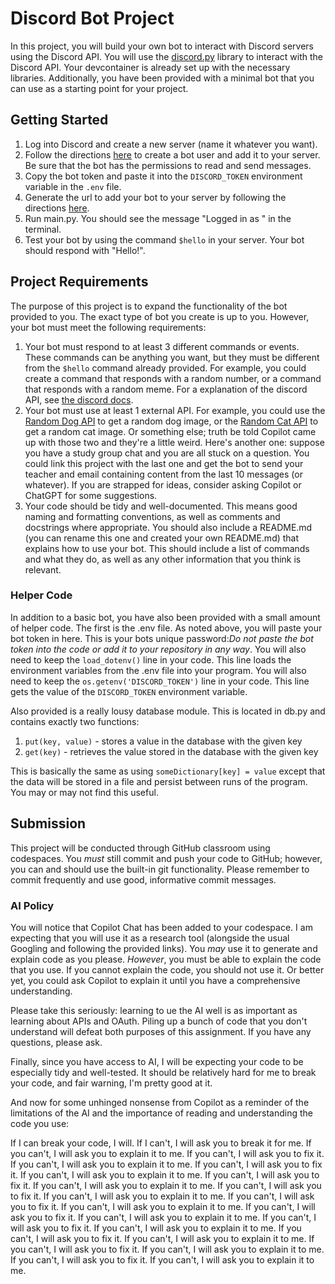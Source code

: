 # Discord Bot Project

In this project, you will build your own bot to interact with Discord servers
using the Discord API. You will use the [discord.py](https://discordpy.readthedocs.io/en/latest/)
library to interact with the Discord API. Your devcontainer is already set up with the necessary
libraries. Additionally, you have been provided with a minimal bot that you can use as a starting
point for your project.

## Getting Started

1. Log into Discord and create a new server (name it whatever you want).
2. Follow the directions [here](https://discordpy.readthedocs.io/en/latest/discord.html) to create
   a bot user and add it to your server. Be sure that the bot has the permissions to read and send messages.
3. Copy the bot token and paste it into the `DISCORD_TOKEN` environment variable in the `.env` file.
4. Generate the url to add your bot to your server by following the directions [here](https://discordpy.readthedocs.io/en/latest/discord.html#inviting-your-bot).
5. Run main.py. You should see the message "Logged in as <your bot name>" in the terminal.
6. Test your bot by using the command `$hello` in your server. Your bot should respond with "Hello!".

## Project Requirements

The purpose of this project is to expand the functionality of the bot provided to you. The exact type of bot you create is up to you. However, your bot must meet the following requirements:

1. Your bot must respond to at least 3 different commands or events. These commands can be anything you want, but they must be different from the `$hello` command already provided. For example, you could create a command that responds with a random number, or a command that responds with a random meme. For a explanation of the discord API, see [the discord docs](https://discordpy.readthedocs.io/en/latest/api.html).
2. Your bot must use at least 1 external API. For example, you could use the [Random Dog API](https://random.dog/woof.json) to get a random dog image, or the [Random Cat API](https://aws.random.cat/meow) to get a random cat image. Or something else; truth be told Copilot came up with those two and they're a little weird. Here's another one: suppose you have a study group chat and you are all stuck on a question. You could link this project with the last one and get the bot to send your teacher and email containing content from the last 10 messages (or whatever). If you are strapped for ideas, consider asking Copilot or ChatGPT for some suggestions.
3. Your code should be tidy and well-documented. This means good naming and formatting conventions, as well as comments and docstrings where appropriate. You should also include a README.md (you can rename this one and created your own README.md) that explains how to use your bot. This should include a list of commands and what they do, as well as any other information that you think is relevant.

### Helper Code

In addition to a basic bot, you have also been provided with a small amount of helper code. The first is the .env file. As noted above, you will paste your bot token in here. This is your bots unique password:_Do not paste the bot token into the code or add it to your repository in any way_. You will also need to keep the `load_dotenv()` line in your code. This line loads the environment variables from the 
.env file into your program. You will also need to keep the `os.getenv('DISCORD_TOKEN')` line in your code. This line gets the value of the `DISCORD_TOKEN` environment variable.

Also provided is a really lousy database module. This is located in db.py and contains exactly two functions:

1. `put(key, value)` - stores a value in the database with the given key
2. `get(key)` - retrieves the value stored in the database with the given key

This is basically the same as using `someDictionary[key] = value` except that the data will be stored in a file and persist between runs of the program. You may or may not find this useful.

## Submission

This project will be conducted through GitHub classroom using codespaces. You *must* still commit and push your code to GitHub; however, you can and should use the built-in git functionality. Please remember to commit frequently and use good, informative commit messages.

### AI Policy

You will notice that Copilot Chat has been added to your codespace. I am expecting that you will use it as a research tool (alongside the usual Googling and following the provided links). You _may_ use it to generate and explain code as you please. _However_, you must be able to explain the code that you use. If you cannot explain the code, you should not use it. Or better yet, you could ask Copilot to explain it until you have a comprehensive understanding.

Please take this seriously: learning to ue the AI well is as important as learning about APIs and OAuth. Piling up a bunch of code that you don't understand will defeat both purposes of this assignment. If you have any questions, please ask.

Finally, since you have access to AI, I will be expecting your code to be especially tidy and well-tested. It should be relatively hard for me to break your code, and fair warning, I'm pretty good at it. 

And now for some unhinged nonsense from Copilot as a reminder of the limitations of the AI and the importance of reading and understanding the code you use:

If I can break your code, I will. If I can't, I will ask you to break it for me. If you can't, I will ask you to explain it to me. If you can't, I will ask you to fix it. If you can't, I will ask you to explain it to me. If you can't, I will ask you to fix it. If you can't, I will ask you to explain it to me. If you can't, I will ask you to fix it. If you can't, I will ask you to explain it to me. If you can't, I will ask you to fix it. If you can't, I will ask you to explain it to me. If you can't, I will ask you to fix it. If you can't, I will ask you to explain it to me. If you can't, I will ask you to fix it. If you can't, I will ask you to explain it to me. If you can't, I will ask you to fix it. If you can't, I will ask you to explain it to me. If you can't, I will ask you to fix it. If you can't, I will ask you to explain it to me. If you can't, I will ask you to fix it. If you can't, I will ask you to explain it to me. If you can't, I will ask you to fix it. If you can't, I will ask you to explain it to me.
